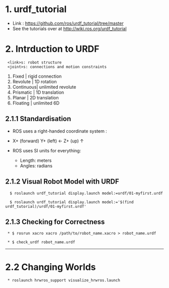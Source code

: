 # 1. urdf_tutorial

 * Link : https://github.com/ros/urdf_tutorial/tree/master 
 * See the tutorials over at http://wiki.ros.org/urdf_tutorial 

# 2. Intrduction to URDF

```
 <link>s: robot structure
 <joint>s: connections and motion constraints
```

 1. Fixed     | rigid connection
 2. Revolute  | 1D rotation
 3. Continuous| unlimited revolute
 4. Prismatic | 1D translation
 5. Planar    | 2D translation
 6. Floating  | unlimited 6D

## 2.1.1  Standardisation

 * ROS uses a right-handed coordinate system :

 * X+ (forward) Y+ (left) ←  Z+ (up) ↑

 * ROS uses SI units for everything:
    - Length: meters
    - Angles: radians

## 2.1.2 Visual Robot Model with URDF
```
  $ roslaunch urdf_tutorial display.launch model:=urdf/01-myfirst.urdf

  $ roslaunch urdf_tutorial display.launch model:='$(find urdf_tutorial)/urdf/01-myfirst.urdf'
```
## 2.1.3 Checking for Correctness
```
 * $ rosrun xacro xacro /path/to/robot_name.xacro > robot_name.urdf

 * $ check_urdf robot_name.urdf
 ```
-------------------------------------------------------------------------
# 2.2 Changing Worlds
```
 * roslaunch hrwros_support visualize_hrwros.launch 
```
